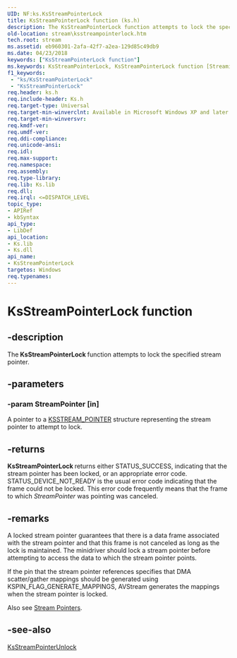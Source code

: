 ```yaml
---
UID: NF:ks.KsStreamPointerLock
title: KsStreamPointerLock function (ks.h)
description: The KsStreamPointerLock function attempts to lock the specified stream pointer.
old-location: stream\ksstreampointerlock.htm
tech.root: stream
ms.assetid: eb960301-2afa-42f7-a2ea-129d85c49db9
ms.date: 04/23/2018
keywords: ["KsStreamPointerLock function"]
ms.keywords: KsStreamPointerLock, KsStreamPointerLock function [Streaming Media Devices], avfunc_c7a4d7fb-9708-480d-a452-f398637bc82a.xml, ks/KsStreamPointerLock, stream.ksstreampointerlock
f1_keywords:
 - "ks/KsStreamPointerLock"
 - "KsStreamPointerLock"
req.header: ks.h
req.include-header: Ks.h
req.target-type: Universal
req.target-min-winverclnt: Available in Microsoft Windows XP and later operating systems and DirectX 8.0 and later DirectX versions.
req.target-min-winversvr: 
req.kmdf-ver: 
req.umdf-ver: 
req.ddi-compliance: 
req.unicode-ansi: 
req.idl: 
req.max-support: 
req.namespace: 
req.assembly: 
req.type-library: 
req.lib: Ks.lib
req.dll: 
req.irql: <=DISPATCH_LEVEL
topic_type:
- APIRef
- kbSyntax
api_type:
- LibDef
api_location:
- Ks.lib
- Ks.dll
api_name:
- KsStreamPointerLock
targetos: Windows
req.typenames: 
---
```


# KsStreamPointerLock function


## -description


The<b> KsStreamPointerLock </b>function attempts to lock the specified stream pointer.


## -parameters




### -param StreamPointer [in]

A pointer to a <a href="https://docs.microsoft.com/windows-hardware/drivers/ddi/ks/ns-ks-_ksstream_pointer">KSSTREAM_POINTER</a> structure representing the stream pointer to attempt to lock.


## -returns



<b>KsStreamPointerLock </b>returns either STATUS_SUCCESS, indicating that the stream pointer has been locked, or an appropriate error code. STATUS_DEVICE_NOT_READY is the usual error code indicating that the frame could not be locked. This error code frequently means that the frame to which <i>StreamPointer</i> was pointing was canceled.




## -remarks



A locked stream pointer guarantees that there is a data frame associated with the stream pointer and that this frame is not canceled as long as the lock is maintained. The minidriver should lock a stream pointer before attempting to access the data to which the stream pointer points.

If the pin that the stream pointer references specifies that DMA scatter/gather mappings should be generated using KSPIN_FLAG_GENERATE_MAPPINGS, AVStream generates the mappings when the stream pointer is locked.

Also see <a href="https://docs.microsoft.com/windows-hardware/drivers/stream/stream-pointers">Stream Pointers</a>. 




## -see-also




<a href="https://docs.microsoft.com/windows-hardware/drivers/ddi/ks/nf-ks-ksstreampointerunlock">KsStreamPointerUnlock</a>
 

 

